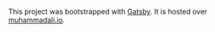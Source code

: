 This project was bootstrapped with [Gatsby](https://www.gatsbyjs.org/).
It is hosted over [muhammadali.io](https://muhammadali.io).
